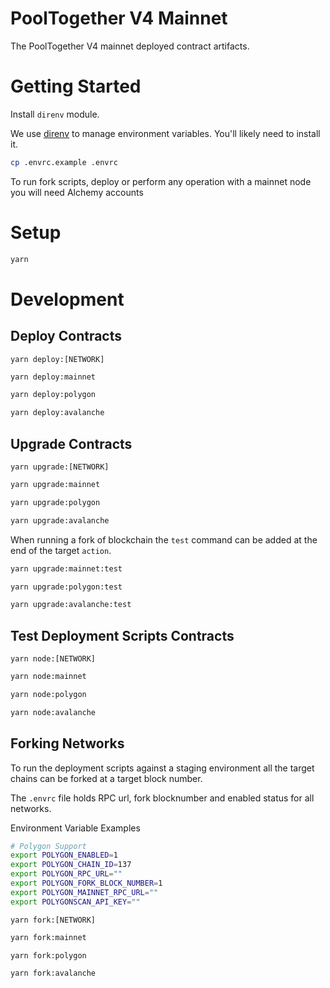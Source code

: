 # PoolTogether V4 Mainnet
The PoolTogether V4 mainnet deployed contract artifacts.

# Getting Started
Install `direnv` module.

We use [direnv](https://direnv.net/) to manage environment variables.  You'll likely need to install it.

```sh
cp .envrc.example .envrc
```

To run fork scripts, deploy or perform any operation with a mainnet node you will need Alchemy accounts

# Setup
```.sh
yarn
```

# Development

## Deploy Contracts

`yarn deploy:[NETWORK]`

```bash
yarn deploy:mainnet
```

```bash
yarn deploy:polygon
```

```bash
yarn deploy:avalanche
```

## Upgrade Contracts

`yarn upgrade:[NETWORK]`

```bash
yarn upgrade:mainnet
```

```bash
yarn upgrade:polygon
```

```bash
yarn upgrade:avalanche
```

When running a fork of blockchain the `test` command can be added at the end of the target `action`.

```bash
yarn upgrade:mainnet:test

yarn upgrade:polygon:test

yarn upgrade:avalanche:test
```

## Test Deployment Scripts Contracts

`yarn node:[NETWORK]`

```bash
yarn node:mainnet
```

```bash
yarn node:polygon
```

```bash
yarn node:avalanche
```

## Forking Networks
To run the deployment scripts against a staging environment all the target chains can be forked at a target block number.

The `.envrc` file holds RPC url, fork blocknumber and enabled status for all networks.

Environment Variable Examples
```bash
# Polygon Support
export POLYGON_ENABLED=1
export POLYGON_CHAIN_ID=137
export POLYGON_RPC_URL=""
export POLYGON_FORK_BLOCK_NUMBER=1
export POLYGON_MAINNET_RPC_URL=""
export POLYGONSCAN_API_KEY=""
```
`yarn fork:[NETWORK]`

```bash
yarn fork:mainnet
```

```bash
yarn fork:polygon
```

```bash
yarn fork:avalanche
```